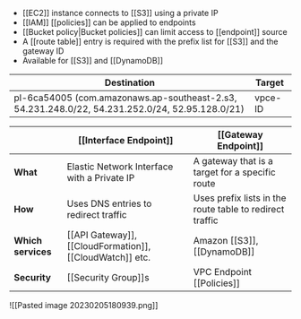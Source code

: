 *   [[EC2]] instance connects to [[S3]] using a private IP
*   [[IAM]] [[policies]] can be applied to endpoints
*   [[Bucket policy\|Bucket policies]] can limit access to [[endpoint]] source
*   A [[route table]] entry is required with the prefix list for [[S3]] and the gateway ID
*   Available for [[S3]] and [[DynamoDB]]

| Destination | Target |
| ------- | -------- |
| pl-6ca54005 (com.amazonaws.ap-southeast-2.s3, 54.231.248.0/22, 54.231.252.0/24, 52.95.128.0/21) | vpce-ID

|  | [[Interface Endpoint]] | [[Gateway Endpoint]] |
| ---- | ----- | ----- |
| **What** | Elastic Network Interface with a Private IP | A gateway that is a target for a specific route
| **How** | Uses DNS entries to redirect traffic | Uses prefix lists in the route table to redirect traffic
| **Which services** | [[API Gateway]], [[CloudFormation]], [[CloudWatch]] etc. | Amazon [[S3]], [[DynamoDB]] 
| **Security** | [[Security Group]]s | VPC Endpoint [[Policies]]

![[Pasted image 20230205180939.png]]
